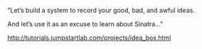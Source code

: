 "Let’s build a system to record your good, bad, and awful ideas.

And let’s use it as an excuse to learn about Sinatra..."

http://tutorials.jumpstartlab.com/projects/idea_box.html
